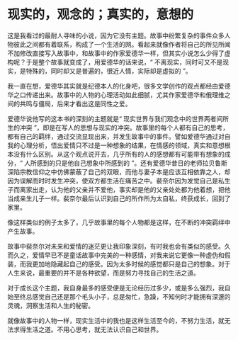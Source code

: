 # 现实的，观念的；真实的，意想的
这是我看过的最耐人寻味的小说，因为它没有主题。故事中纷繁复杂的事件众多人物彼此之间都有着联系，构成了一个生活的网。看起来就像作者将自己的所见所闻不加修改直接写入故事中，和故事中的作家爱德华一样，但其实小说怎么少得了虚构呢？于是整个故事就变成了，用爱德华的话来说，“ 不离现实，同时可又不是现实，是特殊的，同时却又是普遍的，很近人情，实际却是虚拟的 ”。

我一直在想，爱德华其实就是纪德本人的化身吧，很多文学创作的观点都经由爱德华之口传递出来。故事中的人物的心理活动如此细腻，尤其作家爱德华和俄理维之间的共鸣与僵局，后来才看出这是同性之爱。

爱德华说他写的这本书的深刻的主题就是“ 现实世界与我们观念中的世界两者间所生的冲突 ”，即是在写人的思想与现实的冲突。故事里的每个人都有自己的思考，都有自己的羁绊，通过交流显现出来，并发生故事中的事件。譬如爱德华通过对自我的心理分析，悟出爱情只不过是一种想象的结果，在情感的领域，真实和意想根本没有什么区别。从这个观点说开去，几乎所有的人的感想都有可能带有想象的成分，“ 人所感到的只是他自己想象中所感到的 ”。还有爱德华昔日的老师拉贝鲁斯深陷宗教信仰之中仿佛蒙蔽了自己的双眼，而他与妻子本是应该互相依靠之人，却因为误解而时时发生冲突，使双方都生活在痛苦之中。裴奈尔因为发觉自己是私生子而离家出走，认为他的父亲并不爱他，事实却是他的父亲处处都为他着想，把他当成亲生儿子一样。裴奈尔最后认识到自己的所作所为太自私，终获成长，回到了家里。

像这样类似的例子太多了，几乎故事里的每个人物都是这样，在不断的冲突羁绊中产生故事。

故事中裴奈尔对未来和爱情的迷茫更让我印象深刻，有时我也会有类似的感受。久而久之，爱情早已不是童话故事中完美的一种感情，对我来说它更像一种虚伪和假装，而我更加地隐藏起自己的感受。因为太多时候的感觉都只是自己的想象。对于人生来说，最重要的并不是各种欲望，而是努力寻找自己的生活之道。

对于成长这个主题，我自身最多的感受便是无论经历过多少，或是多么强烈，我自始至终总感觉自己还是那个毛头小子，总是匆忙，急躁，不知何时才能拥有深邃的灵魂，洞察生活和人生的秘密。

就像故事中的人物一样，现实生活中的我也是这样生活至今的，不努力生活，就无法求得生活之道。不用心思考，就无法认识自己和世界。